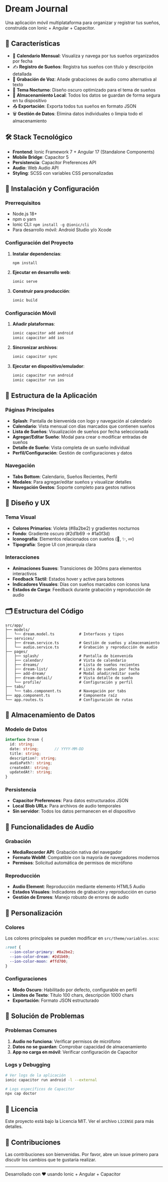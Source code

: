 # Dream Journal

Una aplicación móvil multiplataforma para organizar y registrar tus sueños, construida con Ionic + Angular + Capacitor.

## 🎯 Características

- 📅 **Calendario Mensual**: Visualiza y navega por tus sueños organizados por fecha
- ✍️ **Registro de Sueños**: Registra tus sueños con título y descripción detallada
- 🎤 **Grabación de Voz**: Añade grabaciones de audio como alternativa al texto
- 🌙 **Tema Nocturno**: Diseño oscuro optimizado para el tema de sueños
- 💾 **Almacenamiento Local**: Todos los datos se guardan de forma segura en tu dispositivo
- 📤 **Exportación**: Exporta todos tus sueños en formato JSON
- 🗑️ **Gestión de Datos**: Elimina datos individuales o limpia todo el almacenamiento

## 🛠️ Stack Tecnológico

- **Frontend**: Ionic Framework 7 + Angular 17 (Standalone Components)
- **Mobile Bridge**: Capacitor 5
- **Persistencia**: Capacitor Preferences API
- **Audio**: Web Audio API
- **Styling**: SCSS con variables CSS personalizadas

## 🚀 Instalación y Configuración

### Prerrequisitos

- Node.js 18+
- npm o yarn
- Ionic CLI: `npm install -g @ionic/cli`
- Para desarrollo móvil: Android Studio y/o Xcode

### Configuración del Proyecto

1. **Instalar dependencias**:
   ```bash
   npm install
   ```

2. **Ejecutar en desarrollo web**:
   ```bash
   ionic serve
   ```

3. **Construir para producción**:
   ```bash
   ionic build
   ```

### Configuración Móvil

1. **Añadir plataformas**:
   ```bash
   ionic capacitor add android
   ionic capacitor add ios
   ```

2. **Sincronizar archivos**:
   ```bash
   ionic capacitor sync
   ```

3. **Ejecutar en dispositivo/emulador**:
   ```bash
   ionic capacitor run android
   ionic capacitor run ios
   ```

## 📱 Estructura de la Aplicación

### Páginas Principales

- **Splash**: Pantalla de bienvenida con logo y navegación al calendario
- **Calendario**: Vista mensual con días marcados que contienen sueños
- **Lista de Sueños**: Visualización de sueños por fecha seleccionada
- **Agregar/Editar Sueño**: Modal para crear o modificar entradas de sueños
- **Detalle de Sueño**: Vista completa de un sueño individual
- **Perfil/Configuración**: Gestión de configuraciones y datos

### Navegación

- **Tabs Bottom**: Calendario, Sueños Recientes, Perfil
- **Modales**: Para agregar/editar sueños y visualizar detalles
- **Navegación Gestos**: Soporte completo para gestos nativos

## 🎨 Diseño y UX

### Tema Visual

- **Colores Primarios**: Violeta (#8a2be2) y gradientes nocturnos
- **Fondo**: Gradiente oscuro (#2d1b69 → #1a0f3d)
- **Iconografía**: Elementos relacionados con sueños (🌙, ✨, 💤)
- **Tipografía**: Segoe UI con jerarquía clara

### Interacciones

- **Animaciones Suaves**: Transiciones de 300ms para elementos interactivos
- **Feedback Táctil**: Estados hover y active para botones
- **Indicadores Visuales**: Días con sueños marcados con íconos luna
- **Estados de Carga**: Feedback durante grabación y reproducción de audio

## 🗂️ Estructura del Código

```
src/app/
├── models/
│   └── dream.model.ts           # Interfaces y tipos
├── services/
│   ├── dream.service.ts         # Gestión de sueños y almacenamiento
│   └── audio.service.ts         # Grabación y reproducción de audio
├── pages/
│   ├── splash/                  # Pantalla de bienvenida
│   ├── calendar/                # Vista de calendario
│   ├── dreams/                  # Lista de sueños recientes
│   ├── dream-list/              # Lista de sueños por fecha
│   ├── add-dream/               # Modal añadir/editar sueño
│   ├── dream-detail/            # Vista detalle de sueño
│   └── profile/                 # Configuración y perfil
├── tabs/
│   └── tabs.component.ts        # Navegación por tabs
├── app.component.ts             # Componente raíz
└── app.routes.ts                # Configuración de rutas
```

## 💾 Almacenamiento de Datos

### Modelo de Datos

```typescript
interface Dream {
  id: string;
  date: string;       // YYYY-MM-DD
  title: string;
  description?: string;
  audioPath?: string;
  createdAt: string;
  updatedAt?: string;
}
```

### Persistencia

- **Capacitor Preferences**: Para datos estructurados JSON
- **Local Blob URLs**: Para archivos de audio temporales
- **Sin servidor**: Todos los datos permanecen en el dispositivo

## 🎤 Funcionalidades de Audio

### Grabación

- **MediaRecorder API**: Grabación nativa del navegador
- **Formato WebM**: Compatible con la mayoría de navegadores modernos
- **Permisos**: Solicitud automática de permisos de micrófono

### Reproducción

- **Audio Element**: Reproducción mediante elemento HTML5 Audio
- **Estados Visuales**: Indicadores de grabación y reproducción en curso
- **Gestión de Errores**: Manejo robusto de errores de audio

## 🔧 Personalización

### Colores

Los colores principales se pueden modificar en `src/theme/variables.scss`:

```scss
:root {
  --ion-color-primary: #8a2be2;
  --ion-color-dream: #2d1b69;
  --ion-color-moon: #ffd700;
}
```

### Configuraciones

- **Modo Oscuro**: Habilitado por defecto, configurable en perfil
- **Límites de Texto**: Título 100 chars, descripción 1000 chars
- **Exportación**: Formato JSON estructurado

## 🐛 Solución de Problemas

### Problemas Comunes

1. **Audio no funciona**: Verificar permisos de micrófono
2. **Datos no se guardan**: Comprobar capacidad de almacenamiento
3. **App no carga en móvil**: Verificar configuración de Capacitor

### Logs y Debugging

```bash
# Ver logs de la aplicación
ionic capacitor run android -l --external

# Logs específicos de Capacitor
npx cap doctor
```

## 📄 Licencia

Este proyecto está bajo la Licencia MIT. Ver el archivo `LICENSE` para más detalles.

## 🤝 Contribuciones

Las contribuciones son bienvenidas. Por favor, abre un issue primero para discutir los cambios que te gustaría realizar.

---

Desarrollado con ❤️ usando Ionic + Angular + Capacitor
